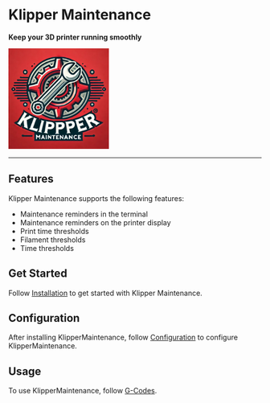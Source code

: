 # Klipper Maintenance

**Keep your 3D printer running smoothly**

<img src="./assets/logo.png" alt="logo" width="200"/>


---

## Features

Klipper Maintenance supports the following features:

- Maintenance reminders in the terminal
- Maintenance reminders on the printer display
- Print time thresholds
- Filament thresholds
- Time thresholds

## Get Started

Follow [Installation](install.md) to get started with Klipper Maintenance.

## Configuration

After installing KlipperMaintenance, follow [Configuration](config.md) to configure KlipperMaintenance.

## Usage

To use KlipperMaintenance, follow [G-Codes](gcodes.md).